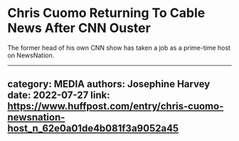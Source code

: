 # Chris Cuomo Returning To Cable News After CNN Ouster

The former head of his own CNN show has taken a job as a prime-time host on NewsNation.

---
category: MEDIA
authors: Josephine Harvey
date: 2022-07-27
link: https://www.huffpost.com/entry/chris-cuomo-newsnation-host_n_62e0a01de4b081f3a9052a45
---
